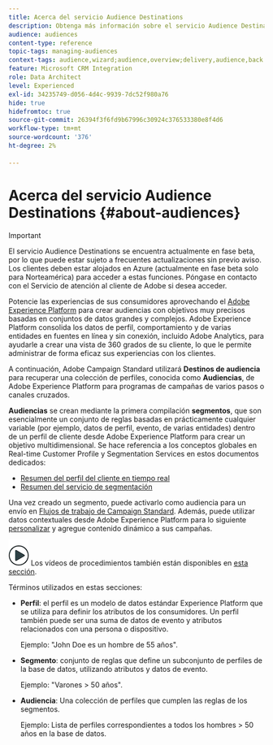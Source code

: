 ```yaml
---
title: Acerca del servicio Audience Destinations
description: Obtenga más información sobre el servicio Audience Destinations.
audience: audiences
content-type: reference
topic-tags: managing-audiences
context-tags: audience,wizard;audience,overview;delivery,audience,back
feature: Microsoft CRM Integration
role: Data Architect
level: Experienced
exl-id: 34235749-d056-4d4c-9939-7dc52f980a76
hide: true
hidefromtoc: true
source-git-commit: 26394f3f6fd9b67996c30924c376533380e8f4d6
workflow-type: tm+mt
source-wordcount: '376'
ht-degree: 2%

---
```


# Acerca del servicio Audience Destinations {#about-audiences}

>[!IMPORTANT]
>
>El servicio Audience Destinations se encuentra actualmente en fase beta, por lo que puede estar sujeto a frecuentes actualizaciones sin previo aviso. Los clientes deben estar alojados en Azure (actualmente en fase beta solo para Norteamérica) para acceder a estas funciones. Póngase en contacto con el Servicio de atención al cliente de Adobe si desea acceder.

Potencie las experiencias de sus consumidores aprovechando el [Adobe Experience Platform](https://experienceleague.adobe.com/docs/experience-platform/landing/home.html) para crear audiencias con objetivos muy precisos basadas en conjuntos de datos grandes y complejos. Adobe Experience Platform consolida los datos de perfil, comportamiento y de varias entidades en fuentes en línea y sin conexión, incluido Adobe Analytics, para ayudarle a crear una vista de 360 grados de su cliente, lo que le permite administrar de forma eficaz sus experiencias con los clientes.

A continuación, Adobe Campaign Standard utilizará **Destinos de audiencia** para recuperar una colección de perfiles, conocida como **Audiencias**, de Adobe Experience Platform para programas de campañas de varios pasos o canales cruzados.

**Audiencias** se crean mediante la primera compilación **segmentos**, que son esencialmente un conjunto de reglas basadas en prácticamente cualquier variable (por ejemplo, datos de perfil, evento, de varias entidades) dentro de un perfil de cliente desde Adobe Experience Platform para crear un objetivo multidimensional. Se hace referencia a los conceptos globales en Real-time Customer Profile y Segmentation Services en estos documentos dedicados:

* [Resumen del perfil del cliente en tiempo real](https://experienceleague.adobe.com/docs/experience-platform/profile/home.html)
* [Resumen del servicio de segmentación](https://experienceleague.adobe.com/docs/experience-platform/segmentation/home.html)

Una vez creado un segmento, puede activarlo como audiencia para un envío en [Flujos de trabajo de Campaign Standard](../../integrating/using/aep-targeting-audiences.md). Además, puede utilizar datos contextuales desde Adobe Experience Platform para lo siguiente [personalizar](../../integrating/using/aep-personalizing-campaigns.md) y agregue contenido dinámico a sus campañas.

![](assets/do-not-localize/how-to-video.png) Los vídeos de procedimientos también están disponibles en [esta sección](https://experienceleague.adobe.com/docs/campaign-learn/campaign-standard-tutorials/profiles-and-audiences/audience-destinations/audience-destinations-overview.html).

Términos utilizados en estas secciones:

* **Perfil**: el perfil es un modelo de datos estándar Experience Platform que se utiliza para definir los atributos de los consumidores. Un perfil también puede ser una suma de datos de evento y atributos relacionados con una persona o dispositivo.

  Ejemplo: &quot;John Doe es un hombre de 55 años&quot;.

* **Segmento**: conjunto de reglas que define un subconjunto de perfiles de la base de datos, utilizando atributos y datos de evento.

  Ejemplo: &quot;Varones > 50 años&quot;.

* **Audiencia**: Una colección de perfiles que cumplen las reglas de los segmentos.

  Ejemplo: Lista de perfiles correspondientes a todos los hombres > 50 años en la base de datos.
